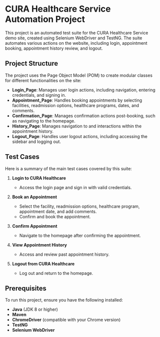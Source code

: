 # CURA Healthcare Service Automation Project

This project is an automated test suite for the CURA Healthcare Service demo site, created using Selenium WebDriver and TestNG. The suite automates various actions on the website, including login, appointment booking, appointment history review, and logout.

## Project Structure

The project uses the Page Object Model (POM) to create modular classes for different functionalities on the site:

- **Login_Page**: Manages user login actions, including navigation, entering credentials, and signing in.
- **Appointment_Page**: Handles booking appointments by selecting facilities, readmission options, healthcare programs, dates, and comments.
- **Confirmation_Page**: Manages confirmation actions post-booking, such as navigating to the homepage.
- **History_Page**: Manages navigation to and interactions within the appointment history.
- **Logout_Page**: Handles user logout actions, including accessing the sidebar and logging out.

## Test Cases

Here is a summary of the main test cases covered by this suite:

1. **Login to CURA Healthcare**  
   - Access the login page and sign in with valid credentials.

2. **Book an Appointment**  
   - Select the facility, readmission options, healthcare program, appointment date, and add comments.
   - Confirm and book the appointment.

3. **Confirm Appointment**  
   - Navigate to the homepage after confirming the appointment.

4. **View Appointment History**  
   - Access and review past appointment history.

5. **Logout from CURA Healthcare**  
   - Log out and return to the homepage.

## Prerequisites

To run this project, ensure you have the following installed:

- **Java** (JDK 8 or higher)
- **Maven**
- **ChromeDriver** (compatible with your Chrome version)
- **TestNG**
- **Selenium WebDriver**
